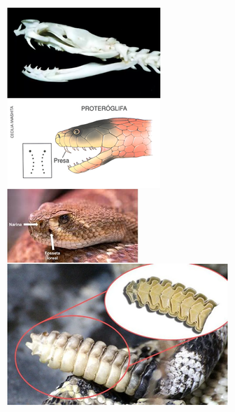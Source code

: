 ![image alt](https://github.com/coppa-code/Id_serpentes/blob/77f2b7c8abd9675ddc44024de6b57dc2765fd1e9/proteroglyph.jpg.webp)
![image alt](https://github.com/coppa-code/Id_serpentes/blob/4b7e6dca1c4a8b6c2a8c3adeb64d38ec936dac0b/fossetaloreal.jpg)
![image alt](https://github.com/coppa-code/Id_serpentes/blob/9320ebd684f1c4de81f8cf6e8c6d8867bd11bfbc/chocalho.webp)
